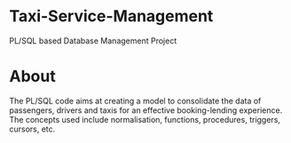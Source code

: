 # Taxi-Service-Management
PL/SQL based Database Management Project
# About
The PL/SQL code aims at creating a model to consolidate the data of passengers, drivers and taxis for an effective booking-lending experience. The concepts used include normalisation, functions, procedures, triggers, cursors, etc.
